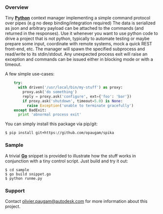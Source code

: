 ### Overview

Tiny [**Python**](https://www.python.org/) context manager implementing a simple command protocol
over pipes (e.g no deep binding/integration required) The data is serialized as json and arbitrary
payload can be attached to the commands (and returned in the responses). Use it whenever you want
to use python code to drive a project that is not python, typically to automate testing or maybe
prepare some input, coordinate with remote systems, mock a quick REST front-end, etc. The manager
will spawn the specified subprocess and read/write to its stdin/stdout. Any unexpected process
exit will raise an exception and commands can be issued either in blocking mode or with a timeout.

A few simple use-cases:

```python
    try: 
      with driven('/usr/local/bin/my-stuff') as proxy:
        proxy.ask('do something')
        reply = proxy.ask('configure', ext={'foo': 'bar'})
        if proxy.ask('shutdown', timeout=5.0) is None:
          raise Exception('unable to terminate gracefully')
    except BadExit:
      print 'abnormal process exit' 
```

You can simply install this package via pip/git:

```
$ pip install git+https://github.com/opaugam/spika 
```

### Sample

A trivial [**Go**](https://golang.org/) snippet is provided to illustrate how the stuff works in
conjunction with a tiny control script. Just build and try it out:

```
$ cd sample
$ go build snippet.go
$ python runme.py
```

### Support

Contact olivier.paugam@autodesk.com for more information about this project.
